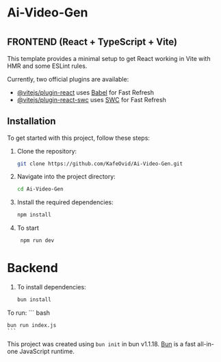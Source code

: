 # Ai-Video-Gen
#
## FRONTEND  (React + TypeScript + Vite)

This template provides a minimal setup to get React working in Vite with HMR and some ESLint rules.

Currently, two official plugins are available:

- [@vitejs/plugin-react](https://github.com/vitejs/vite-plugin-react/blob/main/packages/plugin-react/README.md) uses [Babel](https://babeljs.io/) for Fast Refresh
- [@vitejs/plugin-react-swc](https://github.com/vitejs/vite-plugin-react-swc) uses [SWC](https://swc.rs/) for Fast Refresh

## Installation

To get started with this project, follow these steps:

1. Clone the repository:
    ```bash
    git clone https://github.com/KafeOvid/Ai-Video-Gen.git
    ```
2. Navigate into the project directory:
    ```bash
    cd Ai-Video-Gen
    ```
3. Install the required dependencies:
    ```bash
    npm install
    ```
4. To start
   ```bash
    npm run dev
    ```
    
# Backend

1. To install dependencies:
    ```bash
    bun install
    ```
To run:
    ``` bash

    bun run index.js
    ```


This project was created using `bun init` in bun v1.1.18. [Bun](https://bun.sh) is a fast all-in-one JavaScript runtime.

